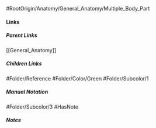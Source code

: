 #RootOrigin/Anatomy/General_Anatomy/Multiple_Body_Part
#### Links
##### Parent Links
[[General_Anatomy]]
##### Children Links
#Folder/Reference
#Folder/Color/Green
#Folder/Subcolor/1
##### Manual Notation
#Folder/Subcolor/3
#HasNote
##### Notes